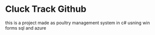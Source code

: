 # Cluck Track Github
 this is a project made as poultry management system in c# usning win forms sql and azure
